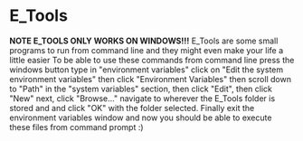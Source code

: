 # E_Tools
**NOTE E_TOOLS ONLY WORKS ON WINDOWS!!!**
E_Tools are some small programs to run from command line and they might even make your life a little easier
To be able to use these commands from command line press the windows button type in "environment variables"
click on "Edit the system environment variables" then click "Environment Variables"
then scroll down to "Path" in the "system variables" section, then click "Edit", then click "New"
next, click "Browse..." navigate to wherever the E_Tools folder is stored and and click "OK" with the folder selected.
Finally exit the environment variables window and now you should be able to execute these files from command prompt :)
